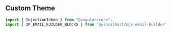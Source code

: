 ## Custom Theme

```typescript
import { InjectionToken } from "@angular/core";
import { IP_EMAIL_BUILDER_BLOCKS } from "@wlocalhost/ngx-email-builder";
```
